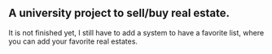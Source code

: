 A university project to sell/buy real estate.<br>
---
It is not finished yet, I still have to add a system to have a favorite list, where you can add your favorite real estates.
